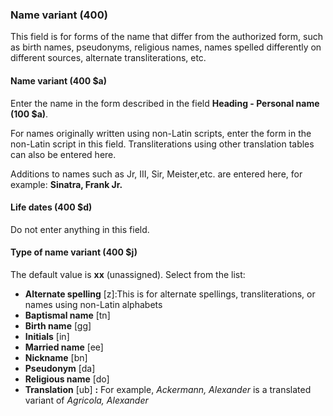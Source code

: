 ### Name variant (400)

This field is for forms of the name that differ from the authorized form, such as birth names, pseudonyms, religious
names, names spelled differently on different sources, alternate transliterations, etc.

#### Name variant (400 $a)

Enter the name in the form described in the field **Heading - Personal name (100 $a)**.

For names originally written using non-Latin scripts, enter the form in the non-Latin script in this field.
Transliterations using other translation tables can also be entered here.

Additions to names such as Jr, III, Sir, Meister,etc. are entered here, for example: **Sinatra, Frank Jr.**

#### Life dates (400 $d)

Do not enter anything in this field.

#### Type of name variant (400 $j)

The default value is **xx** (unassigned). Select from the list:

- **Alternate spelling** [z]:This is for alternate spellings, transliterations, or names using non-Latin alphabets
- **Baptismal name** [tn]
- **Birth name** [gg]
- **Initials** [in]
- **Married name** [ee]
- **Nickname** [bn]
- **Pseudonym** [da]
- **Religious name** [do]
- **Translation** [ub] **:** For example, _Ackermann, Alexander_ is a translated variant of _Agricola, Alexander_
